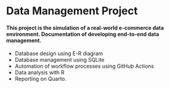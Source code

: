 # Data Management Project

#### This project is the simulation of a real-world e-commerce data environment. Documentation of developing end-to-end data management. 

- Database design using E-R diagram
- Database management using SQLite
- Automation of workflow processes using GitHub Actions
- Data analysis with R
- Reporting on Quarto. 

